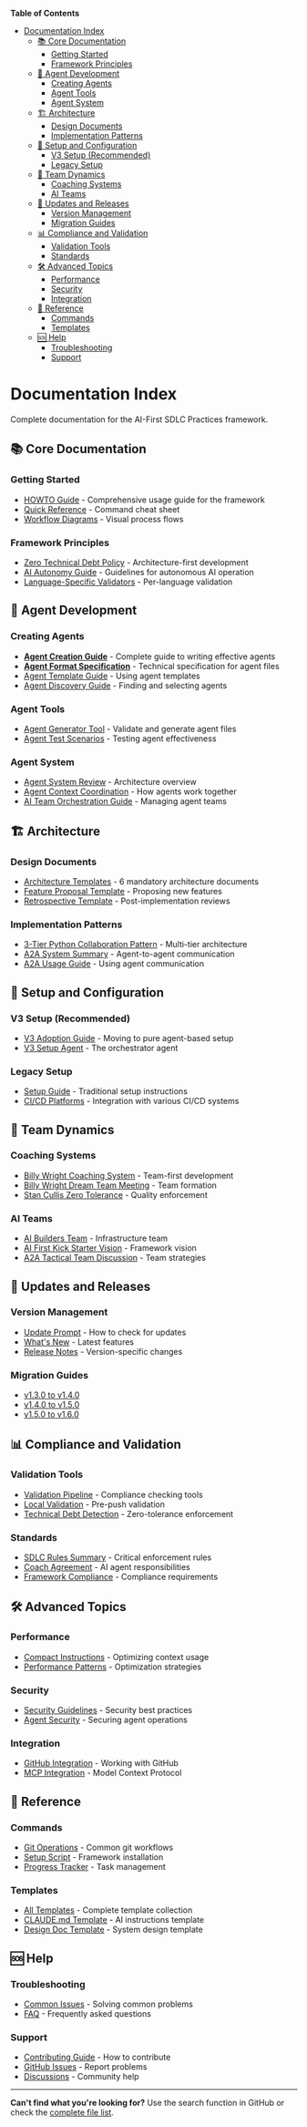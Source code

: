 <!-- START doctoc generated TOC please keep comment here to allow auto update -->
<!-- DON'T EDIT THIS SECTION, INSTEAD RE-RUN doctoc TO UPDATE -->
**Table of Contents**

- [Documentation Index](#documentation-index)
  - [📚 Core Documentation](#-core-documentation)
    - [Getting Started](#getting-started)
    - [Framework Principles](#framework-principles)
  - [🤖 Agent Development](#-agent-development)
    - [Creating Agents](#creating-agents)
    - [Agent Tools](#agent-tools)
    - [Agent System](#agent-system)
  - [🏗️ Architecture](#-architecture)
    - [Design Documents](#design-documents)
    - [Implementation Patterns](#implementation-patterns)
  - [🚀 Setup and Configuration](#-setup-and-configuration)
    - [V3 Setup (Recommended)](#v3-setup-recommended)
    - [Legacy Setup](#legacy-setup)
  - [👥 Team Dynamics](#-team-dynamics)
    - [Coaching Systems](#coaching-systems)
    - [AI Teams](#ai-teams)
  - [🔄 Updates and Releases](#-updates-and-releases)
    - [Version Management](#version-management)
    - [Migration Guides](#migration-guides)
  - [📊 Compliance and Validation](#-compliance-and-validation)
    - [Validation Tools](#validation-tools)
    - [Standards](#standards)
  - [🛠️ Advanced Topics](#-advanced-topics)
    - [Performance](#performance)
    - [Security](#security)
    - [Integration](#integration)
  - [📖 Reference](#-reference)
    - [Commands](#commands)
    - [Templates](#templates)
  - [🆘 Help](#-help)
    - [Troubleshooting](#troubleshooting)
    - [Support](#support)

<!-- END doctoc generated TOC please keep comment here to allow auto update -->

# Documentation Index

Complete documentation for the AI-First SDLC Practices framework.

## 📚 Core Documentation

### Getting Started
- [HOWTO Guide](HOWTO.md) - Comprehensive usage guide for the framework
- [Quick Reference](QUICK-REFERENCE.md) - Command cheat sheet
- [Workflow Diagrams](workflow-diagram.md) - Visual process flows

### Framework Principles
- [Zero Technical Debt Policy](../ZERO-TECHNICAL-DEBT.md) - Architecture-first development
- [AI Autonomy Guide](../AI-AUTONOMY.md) - Guidelines for autonomous AI operation
- [Language-Specific Validators](../LANGUAGE-SPECIFIC-VALIDATORS.md) - Per-language validation

## 🤖 Agent Development

### Creating Agents
- **[Agent Creation Guide](AGENT-CREATION-GUIDE.md)** - Complete guide to writing effective agents
- **[Agent Format Specification](AGENT-FORMAT-SPEC.md)** - Technical specification for agent files
- [Agent Template Guide](AGENT-TEMPLATE-GUIDE.md) - Using agent templates
- [Agent Discovery Guide](AGENT-DISCOVERY-GUIDE.md) - Finding and selecting agents

### Agent Tools
- [Agent Generator Tool](../tools/agents/README.md) - Validate and generate agent files
- [Agent Test Scenarios](agent-test-scenarios.md) - Testing agent effectiveness

### Agent System
- [Agent System Review](AGENT-SYSTEM-REVIEW.md) - Architecture overview
- [Agent Context Coordination](AGENT-CONTEXT-COORDINATION.md) - How agents work together
- [AI Team Orchestration Guide](AI-TEAM-ORCHESTRATION-GUIDE.md) - Managing agent teams

## 🏗️ Architecture

### Design Documents
- [Architecture Templates](../templates/architecture/) - 6 mandatory architecture documents
- [Feature Proposal Template](../templates/feature-proposal-template.md) - Proposing new features
- [Retrospective Template](../templates/retrospective-template.md) - Post-implementation reviews

### Implementation Patterns
- [3-Tier Python Collaboration Pattern](3-TIER-PYTHON-COLLABORATION-PATTERN.md) - Multi-tier architecture
- [A2A System Summary](A2A-SYSTEM-SUMMARY.md) - Agent-to-agent communication
- [A2A Usage Guide](A2A-USAGE-GUIDE.md) - Using agent communication

## 🚀 Setup and Configuration

### V3 Setup (Recommended)
- [V3 Adoption Guide](V3-ADOPTION-GUIDE.md) - Moving to pure agent-based setup
- [V3 Setup Agent](../agents/v3-setup-orchestrator.md) - The orchestrator agent

### Legacy Setup
- [Setup Guide](SETUP-GUIDE.md) - Traditional setup instructions
- [CI/CD Platforms](ci-cd-platforms.md) - Integration with various CI/CD systems

## 👥 Team Dynamics

### Coaching Systems
- [Billy Wright Coaching System](BILLY-WRIGHT-COACHING-SYSTEM.md) - Team-first development
- [Billy Wright Dream Team Meeting](BILLY-WRIGHT-DREAM-TEAM-MEETING.md) - Team formation
- [Stan Cullis Zero Tolerance](STAN-CULLIS-ZERO-TOLERANCE.md) - Quality enforcement

### AI Teams
- [AI Builders Team](AI-BUILDERS-TEAM-HUDDLE.md) - Infrastructure team
- [AI First Kick Starter Vision](AI-FIRST-KICK-STARTER-VISION.md) - Framework vision
- [A2A Tactical Team Discussion](A2A-TACTICAL-TEAM-DISCUSSION.md) - Team strategies

## 🔄 Updates and Releases

### Version Management
- [Update Prompt](updates/UPDATE-PROMPT.md) - How to check for updates
- [What's New](updates/whats-new.md) - Latest features
- [Release Notes](releases/) - Version-specific changes

### Migration Guides
- [v1.3.0 to v1.4.0](releases/v1.3.0-to-v1.4.0.md)
- [v1.4.0 to v1.5.0](releases/v1.4.0-to-v1.5.0.md)
- [v1.5.0 to v1.6.0](releases/v1.5.0-to-v1.6.0.md)

## 📊 Compliance and Validation

### Validation Tools
- [Validation Pipeline](../tools/validation/) - Compliance checking tools
- [Local Validation](LOCAL-VALIDATION.md) - Pre-push validation
- [Technical Debt Detection](../tools/validation/check-technical-debt.py) - Zero-tolerance enforcement

### Standards
- [SDLC Rules Summary](../SDLC-RULES-SUMMARY.md) - Critical enforcement rules
- [Coach Agreement](COACH-AGREEMENT.md) - AI agent responsibilities
- [Framework Compliance](FRAMEWORK-COMPLIANCE.md) - Compliance requirements

## 🛠️ Advanced Topics

### Performance
- [Compact Instructions](CLAUDE-COMPACT-INSTRUCTIONS.md) - Optimizing context usage
- [Performance Patterns](PERFORMANCE-PATTERNS.md) - Optimization strategies

### Security
- [Security Guidelines](SECURITY.md) - Security best practices
- [Agent Security](AGENT-SECURITY.md) - Securing agent operations

### Integration
- [GitHub Integration](GITHUB-INTEGRATION.md) - Working with GitHub
- [MCP Integration](MCP-INTEGRATION.md) - Model Context Protocol

## 📖 Reference

### Commands
- [Git Operations](../git-operations.sh) - Common git workflows
- [Setup Script](../setup-smart.py) - Framework installation
- [Progress Tracker](../tools/automation/progress-tracker.py) - Task management

### Templates
- [All Templates](../templates/) - Complete template collection
- [CLAUDE.md Template](../templates/CLAUDE.md) - AI instructions template
- [Design Doc Template](../templates/design-doc-template.md) - System design template

## 🆘 Help

### Troubleshooting
- [Common Issues](TROUBLESHOOTING.md) - Solving common problems
- [FAQ](FAQ.md) - Frequently asked questions

### Support
- [Contributing Guide](../CONTRIBUTING.md) - How to contribute
- [GitHub Issues](https://github.com/SteveGJones/ai-first-sdlc-practices/issues) - Report problems
- [Discussions](https://github.com/SteveGJones/ai-first-sdlc-practices/discussions) - Community help

---

**Can't find what you're looking for?** Use the search function in GitHub or check the [complete file list](https://github.com/SteveGJones/ai-first-sdlc-practices/tree/main/docs).